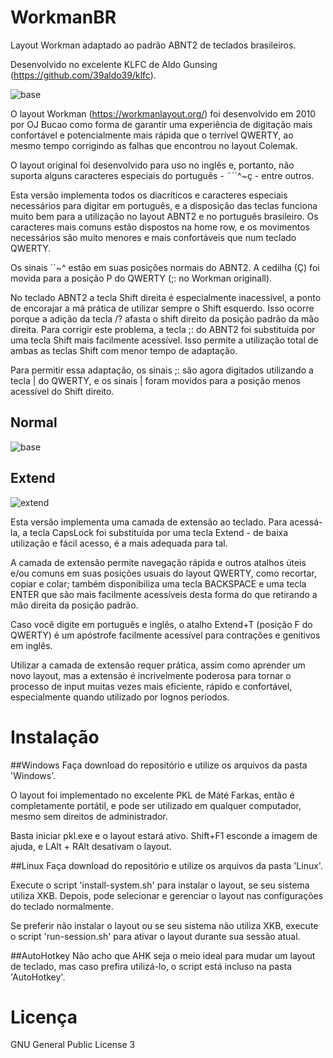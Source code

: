 # WorkmanBR
Layout Workman adaptado ao padrão ABNT2 de teclados brasileiros.

Desenvolvido no excelente KLFC de Aldo Gunsing (https://github.com/39aldo39/klfc).

![base](https://user-images.githubusercontent.com/62627597/133872516-dd592aff-1966-4e89-87c9-cb021e532919.png)

O layout Workman (https://workmanlayout.org/) foi desenvolvido em 2010 por OJ Bucao como forma de garantir uma experiência de digitação mais confortável e potencialmente mais rápida que o terrível QWERTY, ao mesmo tempo corrigindo as falhas que encontrou no layout Colemak.

O layout original foi desenvolvido para uso no inglês e, portanto, não suporta alguns caracteres especiais do português - ¨´`^~ç - entre outros.

Esta versão implementa todos os diacríticos e caracteres especiais necessários para digitar em português, e a disposição das teclas funciona muito bem para a utilização no layout ABNT2 e no português brasileiro. Os caracteres mais comuns estão dispostos na home row, e os movimentos necessários são muito menores e mais confortáveis que num teclado QWERTY.

Os sinais ´`~^ estão em suas posições normais do ABNT2. A cedilha (Ç) foi movida para a posição P do QWERTY (;: no Workman originall).

No teclado ABNT2 a tecla Shift direita é especialmente inacessível, a ponto de encorajar a má prática de utilizar sempre o Shift esquerdo. Isso ocorre porque a adição da tecla /? afasta o shift direito da posição padrão da mão direita. Para corrigir este problema, a tecla ;: do ABNT2 foi substituída por uma tecla Shift mais facilmente acessível. Isso permite a utilização total de ambas as teclas Shift com menor tempo de adaptação.

Para permitir essa adaptação, os sinais ;: são agora digitados utilizando a tecla \| do QWERTY, e os sinais \| foram movidos para a posição menos acessível do Shift direito.

## Normal

![base](https://user-images.githubusercontent.com/62627597/133872664-76314d93-d330-459d-8354-cf6522ebb364.png)

## Extend

![extend](https://user-images.githubusercontent.com/62627597/133872830-0d0f2ca3-d08e-45bd-ae10-a13e7b7aec48.png)

Esta versão implementa uma camada de extensão ao teclado. Para acessá-la, a tecla CapsLock foi substituída por uma tecla Extend - de baixa utilização e fácil acesso, é a mais adequada para tal. 

A camada de extensão permite navegação rápida e outros atalhos úteis e/ou comuns em suas posições usuais do layout QWERTY, como recortar, copiar e colar; também disponibiliza uma tecla BACKSPACE e uma tecla ENTER que são mais facilmente acessíveis desta forma do que retirando a mão direita da posição padrão. 

Caso você digite em português e inglês, o atalho Extend+T (posição F do QWERTY) é um apóstrofe facilmente acessível para contrações e genitivos em inglês.

Utilizar a camada de extensão requer prática, assim como aprender um novo layout, mas a extensão é incrivelmente poderosa para tornar o processo de input muitas vezes mais eficiente, rápido e confortável, especialmente quando utilizado por lognos períodos.

# Instalação

##Windows
Faça download do repositório e utilize os arquivos da pasta 'Windows'.

O layout foi implementado no excelente PKL de Máté Farkas, então é completamente portátil, e pode ser utilizado em qualquer computador, mesmo sem direitos de administrador.

Basta iniciar pkl.exe e o layout estará ativo. Shift+F1 esconde a imagem de ajuda, e LAlt + RAlt desativam o layout.

##Linux
Faça download do repositório e utilize os arquivos da pasta 'Linux'.

Execute o script 'install-system.sh' para instalar o layout, se seu sistema utiliza XKB. Depois, pode selecionar e gerenciar o layout nas configurações do teclado normalmente.

Se preferir não instalar o layout ou se seu sistema não utiliza XKB, execute o script 'run-session.sh' para ativar o layout durante sua sessão atual.

##AutoHotkey
Não acho que AHK seja o meio ideal para mudar um layout de teclado, mas caso prefira utilizá-lo, o script está incluso na pasta 'AutoHotkey'.

# Licença
GNU General Public License 3
